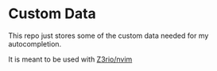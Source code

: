# Custom Data

This repo just stores some of the custom data needed for my autocompletion.

It is meant to be used with [Z3rio/nvim](https://www.github.com/Z3rio/nvim)
